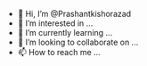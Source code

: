 - 👋 Hi, I’m @Prashantkishorazad
- 👀 I’m interested in ...
- 🌱 I’m currently learning ...
- 💞️ I’m looking to collaborate on ...
- 📫 How to reach me ...

<!---
Prashantkishorazad/Prashantkishorazad is a ✨ special ✨ repository because its `README.md` (this file) appears on your GitHub profile.
You can click the Preview link to take a look at your changes.
--->
